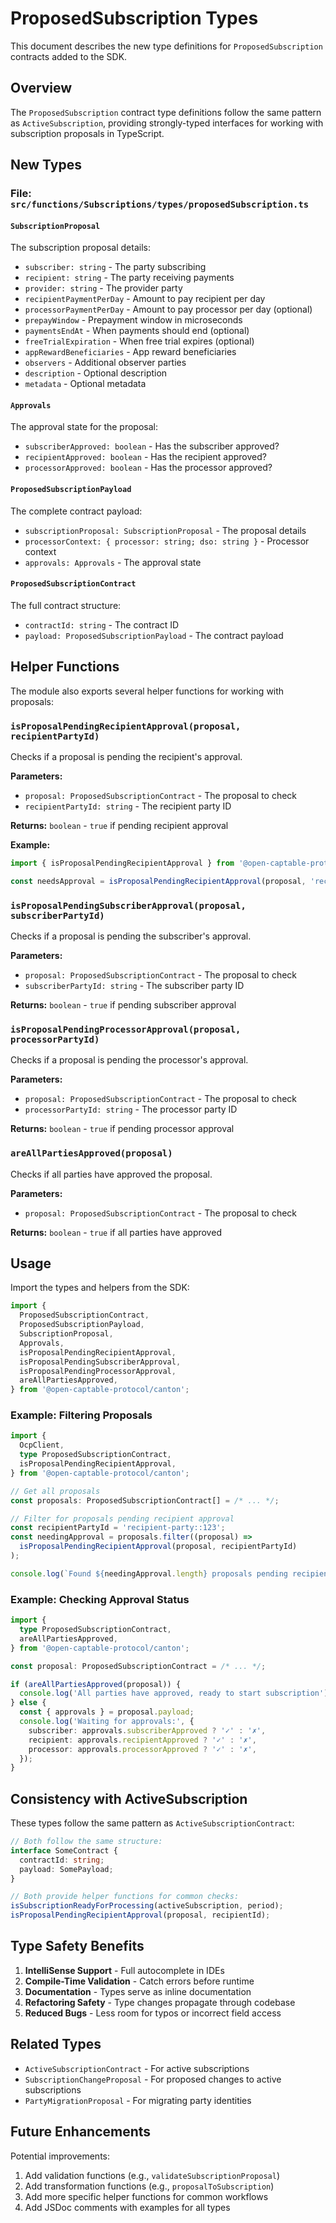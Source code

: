 # ProposedSubscription Types

This document describes the new type definitions for `ProposedSubscription` contracts added to the
SDK.

## Overview

The `ProposedSubscription` contract type definitions follow the same pattern as
`ActiveSubscription`, providing strongly-typed interfaces for working with subscription proposals in
TypeScript.

## New Types

### File: `src/functions/Subscriptions/types/proposedSubscription.ts`

#### `SubscriptionProposal`

The subscription proposal details:

- `subscriber: string` - The party subscribing
- `recipient: string` - The party receiving payments
- `provider: string` - The provider party
- `recipientPaymentPerDay` - Amount to pay recipient per day
- `processorPaymentPerDay` - Amount to pay processor per day (optional)
- `prepayWindow` - Prepayment window in microseconds
- `paymentsEndAt` - When payments should end (optional)
- `freeTrialExpiration` - When free trial expires (optional)
- `appRewardBeneficiaries` - App reward beneficiaries
- `observers` - Additional observer parties
- `description` - Optional description
- `metadata` - Optional metadata

#### `Approvals`

The approval state for the proposal:

- `subscriberApproved: boolean` - Has the subscriber approved?
- `recipientApproved: boolean` - Has the recipient approved?
- `processorApproved: boolean` - Has the processor approved?

#### `ProposedSubscriptionPayload`

The complete contract payload:

- `subscriptionProposal: SubscriptionProposal` - The proposal details
- `processorContext: { processor: string; dso: string }` - Processor context
- `approvals: Approvals` - The approval state

#### `ProposedSubscriptionContract`

The full contract structure:

- `contractId: string` - The contract ID
- `payload: ProposedSubscriptionPayload` - The contract payload

## Helper Functions

The module also exports several helper functions for working with proposals:

### `isProposalPendingRecipientApproval(proposal, recipientPartyId)`

Checks if a proposal is pending the recipient's approval.

**Parameters:**

- `proposal: ProposedSubscriptionContract` - The proposal to check
- `recipientPartyId: string` - The recipient party ID

**Returns:** `boolean` - `true` if pending recipient approval

**Example:**

```typescript
import { isProposalPendingRecipientApproval } from '@open-captable-protocol/canton';

const needsApproval = isProposalPendingRecipientApproval(proposal, 'recipient-party::123');
```

### `isProposalPendingSubscriberApproval(proposal, subscriberPartyId)`

Checks if a proposal is pending the subscriber's approval.

**Parameters:**

- `proposal: ProposedSubscriptionContract` - The proposal to check
- `subscriberPartyId: string` - The subscriber party ID

**Returns:** `boolean` - `true` if pending subscriber approval

### `isProposalPendingProcessorApproval(proposal, processorPartyId)`

Checks if a proposal is pending the processor's approval.

**Parameters:**

- `proposal: ProposedSubscriptionContract` - The proposal to check
- `processorPartyId: string` - The processor party ID

**Returns:** `boolean` - `true` if pending processor approval

### `areAllPartiesApproved(proposal)`

Checks if all parties have approved the proposal.

**Parameters:**

- `proposal: ProposedSubscriptionContract` - The proposal to check

**Returns:** `boolean` - `true` if all parties have approved

## Usage

Import the types and helpers from the SDK:

```typescript
import {
  ProposedSubscriptionContract,
  ProposedSubscriptionPayload,
  SubscriptionProposal,
  Approvals,
  isProposalPendingRecipientApproval,
  isProposalPendingSubscriberApproval,
  isProposalPendingProcessorApproval,
  areAllPartiesApproved,
} from '@open-captable-protocol/canton';
```

### Example: Filtering Proposals

```typescript
import {
  OcpClient,
  type ProposedSubscriptionContract,
  isProposalPendingRecipientApproval,
} from '@open-captable-protocol/canton';

// Get all proposals
const proposals: ProposedSubscriptionContract[] = /* ... */;

// Filter for proposals pending recipient approval
const recipientPartyId = 'recipient-party::123';
const needingApproval = proposals.filter((proposal) =>
  isProposalPendingRecipientApproval(proposal, recipientPartyId)
);

console.log(`Found ${needingApproval.length} proposals pending recipient approval`);
```

### Example: Checking Approval Status

```typescript
import {
  type ProposedSubscriptionContract,
  areAllPartiesApproved,
} from '@open-captable-protocol/canton';

const proposal: ProposedSubscriptionContract = /* ... */;

if (areAllPartiesApproved(proposal)) {
  console.log('All parties have approved, ready to start subscription');
} else {
  const { approvals } = proposal.payload;
  console.log('Waiting for approvals:', {
    subscriber: approvals.subscriberApproved ? '✓' : '✗',
    recipient: approvals.recipientApproved ? '✓' : '✗',
    processor: approvals.processorApproved ? '✓' : '✗',
  });
}
```

## Consistency with ActiveSubscription

These types follow the same pattern as `ActiveSubscriptionContract`:

```typescript
// Both follow the same structure:
interface SomeContract {
  contractId: string;
  payload: SomePayload;
}

// Both provide helper functions for common checks:
isSubscriptionReadyForProcessing(activeSubscription, period);
isProposalPendingRecipientApproval(proposal, recipientId);
```

## Type Safety Benefits

1. **IntelliSense Support** - Full autocomplete in IDEs
2. **Compile-Time Validation** - Catch errors before runtime
3. **Documentation** - Types serve as inline documentation
4. **Refactoring Safety** - Type changes propagate through codebase
5. **Reduced Bugs** - Less room for typos or incorrect field access

## Related Types

- `ActiveSubscriptionContract` - For active subscriptions
- `SubscriptionChangeProposal` - For proposed changes to active subscriptions
- `PartyMigrationProposal` - For migrating party identities

## Future Enhancements

Potential improvements:

1. Add validation functions (e.g., `validateSubscriptionProposal`)
2. Add transformation functions (e.g., `proposalToSubscription`)
3. Add more specific helper functions for common workflows
4. Add JSDoc comments with examples for all types
